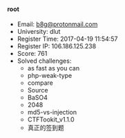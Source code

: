 #### root  

* Email: b8g@protonmail.com  
* University: dlut  
* Register Time: 2017-04-19 11:54:57  
* Register IP: 106.186.125.238  
* Score: 761  
* Solved challenges: 
  * as fast as you can  
  * php-weak-type  
  * compare  
  * Source  
  * BaSO4  
  * 2048  
  * md5-vs-injection  
  * CTFTookit_v1.1.0  
  * 真正的签到题  
